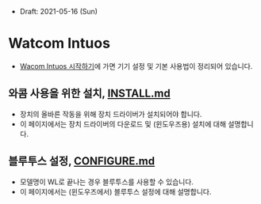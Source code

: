 * Draft: 2021-05-16 (Sun)

# Watcom Intuos

* [Wacom Intuos 시작하기](https://www.wacom.com/ko-kr/getting-started/wacom-intuos)에 가면 기기 설정 및 기본 사용법이 정리되어 있습니다.

## 와콤 사용을 위한 설치, [INSTALL.md](INSTALL.md)
* 장치의 올바른 작동을 위해 장치 드라이버가 설치되어야 합니다.
* 이 페이지에서는 장치 드라이버의 다운로드 및 (윈도우즈용) 설치에 대해 설명합니다.

## 블루투스 설정, [CONFIGURE.md](CONFIGURE.md)
* 모델명이 WL로 끝나는 경우 블루투스를 사용할 수 있습니다.
* 이 페이지에서는 (윈도우즈에서) 블루투스 설정에 대해 설명합니다.

## 
